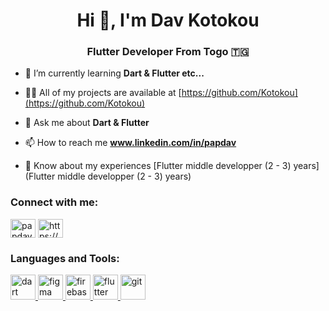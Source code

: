 <h1 align="center">Hi 👋, I'm Dav Kotokou</h1>
<h3 align="center">Flutter Developer From Togo 🇹🇬</h3>

- 🌱 I’m currently learning **Dart & Flutter etc...**

- 👨‍💻 All of my projects are available at [https://github.com/Kotokou](https://github.com/Kotokou)

- 💬 Ask me about **Dart & Flutter**

- 📫 How to reach me **www.linkedin.com/in/papdav**

- 📄 Know about my experiences [Flutter middle developper (2 - 3) years](Flutter middle developper (2 - 3) years)

<h3 align="left">Connect with me:</h3>
<p align="left">
<a href="https://twitter.com/papdav_davido" target="blank"><img align="center" src="https://raw.githubusercontent.com/rahuldkjain/github-profile-readme-generator/master/src/images/icons/Social/twitter.svg" alt="papdav_davido" height="30" width="40" /></a>
<a href="https://linkedin.com/in/https://www.linkedin.com/in/papdav" target="blank"><img align="center" src="https://raw.githubusercontent.com/rahuldkjain/github-profile-readme-generator/master/src/images/icons/Social/linked-in-alt.svg" alt="https://www.linkedin.com/in/papdav" height="30" width="40" /></a>
</p>

<h3 align="left">Languages and Tools:</h3>
<p align="left"> <a href="https://dart.dev" target="_blank" rel="noreferrer"> <img src="https://www.vectorlogo.zone/logos/dartlang/dartlang-icon.svg" alt="dart" width="40" height="40"/> </a> <a href="https://www.figma.com/" target="_blank" rel="noreferrer"> <img src="https://www.vectorlogo.zone/logos/figma/figma-icon.svg" alt="figma" width="40" height="40"/> </a> <a href="https://firebase.google.com/" target="_blank" rel="noreferrer"> <img src="https://www.vectorlogo.zone/logos/firebase/firebase-icon.svg" alt="firebase" width="40" height="40"/> </a> <a href="https://flutter.dev" target="_blank" rel="noreferrer"> <img src="https://www.vectorlogo.zone/logos/flutterio/flutterio-icon.svg" alt="flutter" width="40" height="40"/> </a> <a href="https://git-scm.com/" target="_blank" rel="noreferrer"> <img src="https://www.vectorlogo.zone/logos/git-scm/git-scm-icon.svg" alt="git" width="40" height="40"/> </a> </p>
